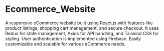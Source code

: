 # Ecommerce_Website
A responsive eCommerce website built using React.js with features like product listings, shopping cart management, and secure checkout. It uses Redux for state management, Axios for API handling, and Tailwind CSS for styling. User authentication is implemented using Firebase. Easily customizable and scalable for various eCommerce needs.
